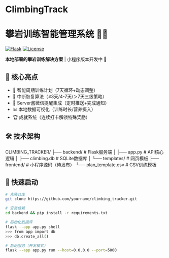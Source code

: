 # ClimbingTrack
# 攀岩训练智能管理系统 🧗‍♂️

[![Flask](https://img.shields.io/badge/Flask-3.0.0-green)](https://flask.palletsprojects.com)
[![License](https://img.shields.io/badge/License-MIT-blue)](https://opensource.org/licenses/MIT)

**本地部署的攀岩训练解决方案** | 小程序版本开发中 🚧


## 🌟 核心亮点
- 📅 智能周期训练计划（7天循环+动态调整）
- 🔄 中断恢复算法（≤3天/4-7天/＞7天三级策略）
- 🚨 Server酱微信提醒集成（定时推送+完成通知）
- 📊 本地数据可视化（训练时长/营养摄入）
- 🏆 成就系统（连续打卡解锁特殊奖励）


## 🛠️ 技术架构

CLIMBING_TRACKER/
├── backend/              # Flask服务端
│   ├── app.py            # API核心逻辑
│   ├── climbing.db       # SQLite数据库
│   └── templates/        # 网页模板
├── frontend/             # 小程序源码（待发布）
└── plan_template.csv     # CSV训练模板


## 🚀 快速启动
```bash
# 克隆仓库
git clone https://github.com/yourname/climbing_tracker.git

# 安装依赖
cd backend && pip install -r requirements.txt

# 初始化数据库
flask --app app.py shell
>>> from app import db
>>> db.create_all()

# 启动服务（开发模式）
flask --app app.py run --host=0.0.0.0 --port=5000
```
